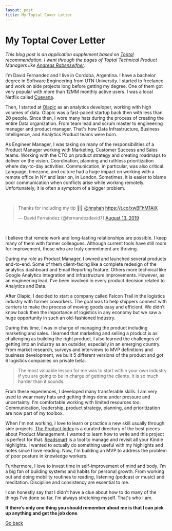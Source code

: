 ```yaml
---
layout: post
title: My Toptal Cover Letter
---
```


# My Toptal Cover Letter

*This blog post is an application supplement based on [Toptal](https://www.toptal.com/platform/talent/application_info/edit#admission_post=1) recommendation. I went through the pages of Toptal Technical Product Managers like [
Andreas Rabenseifner](https://www.toptal.com/product-managers/resume/andreas-rabenseifner).*

I'm David Fernandez and I live in Cordoba, Argentina. I have a bachelor degree in Software Engineering from UTN University. I started to freelance and work on side projects long before getting my degree. One of them got very popular with more than 12MM monthly active users. I was a local Netflix called [Cuevana](https://es.wikipedia.org/wiki/Cuevana).

Then, I started at [Olapic](https://www.olapic.com) as an analytics developer, working with high volumes of data. Olapic was a fast-paced startup back then with less than 20 people. Since then, I wore many hats during the process of creating the entire Data organization. From team lead and scrum master to engineering manager and product manager. That's how Data Infrastructure, Business Intelligence, and Analytics Product teams were born.

As Engineer Manager, I was taking on many of the responsibilities of a Product Manager working with Marketing, Customer Success and Sales teams. Working with the CTO on product strategy and creating roadmaps to deliver on the vision. Coordination, planning and ruthless prioritization where day-to-day activities. Communication, in particular, was also critical. Language, timezone, and culture had a huge impact on working with a remote office in NY and later on, in London. Sometimes, it is easier to blame poor communication when conflicts arise while working remotely. Unfortunately, it is often a symptom of a bigger problem.

<div class="center">
	<br>
	<blockquote class="twitter-tweet"><p lang="en" dir="ltr">Thanks for including my tip 💪🏼 <a href="https://twitter.com/hnshah?ref_src=twsrc%5Etfw">@hnshah</a> <a href="https://t.co/xwBFhM1AiX">https://t.co/xwBFhM1AiX</a></p>&mdash; David Fernández (@fernandezdavid7) <a href="https://twitter.com/fernandezdavid7/status/1161284910033903616?ref_src=twsrc%5Etfw">August 13, 2019</a></blockquote> <script async src="https://platform.twitter.com/widgets.js" charset="utf-8"></script>
	<br>
</div>

I believe that remote work and long-lasting relationships are possible. I keep many of them with former colleagues. Although current tools have still room for improvement, those who are truly commitment are thriving.

During my role as Product Manager, I owned and launched several products end-to-end. Some of them client-facing like a complete redesign of the analytics dashboard and Email Reporting feature. Others more technical like Google Analytics integration and infrastructure improvements. However, as an engineering lead, I've been involved in every product decision related to Analytics and Data.

After Olapic, I decided to start a company called Falcon Trail in the logistics industry with former coworkers. The goal was to help shippers connect with carriers to make the process of moving goods easy and efficient. We didn’t know back then the importance of logistics in any economy but we saw a huge opportunity in such an old-fashioned industry.

During this time, I was in charge of managing the product including marketing and sales. I learned that marketing and selling a product is as challenging as building the right product. I also learned the challenges of getting into an industry as an outsider, especially in an emerging country. From market research, surveys and interviews to MVP definitions and business development, we built 5 different versions of the product and got 6 logistics companies on private beta.

> The most valuable lesson for me was to start within your own industry if you are going to be in charge of getting the clients. It is so much harder than it sounds.

From these experiences, I developed many transferable skills. I am very used to wear many hats and getting things done under pressure and uncertainty. I'm comfortable working with limited resources too. Communication, leadership, product strategy, planning, and prioritization are now part of my toolbox.

When I'm not working, I love to learn or practice a new skill usually through side projects. [The Product Index](https://theproductindex.com) is a curated directory of the best pieces about Product Management. I wanted to learn how to write and this project is perfect for that. [Readsmart](https://readsmart.co) is a tool to manage and revisit all your Kindle highlights. I wanted to actually do something useful with my highlights and notes since I love reading. Now, I'm building an MVP to address the problem of poor posture in knowledge workers.

Furthermore, I love to invest time in self-improvement of mind and body. I’m a big fan of building systems and habits for personal growth. From working out and doing mobility routines to reading, listening (podcast or music) and meditation. Discipline and consistency are essential to me.

I can honestly say that I didn't have a clue about how to do many of the things I've done so far. I'm always stretching myself. That's who I am.

**If there’s only one thing you should remember about me is that I can pick up anything and get the job done**.

[Go back](./)